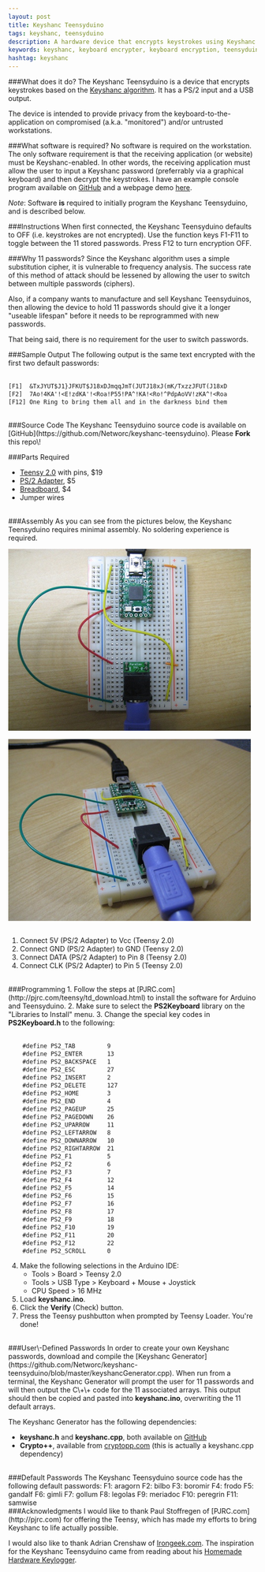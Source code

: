 ```yaml
---
layout: post
title: Keyshanc Teensyduino
tags: keyshanc, teensyduino
description: A hardware device that encrypts keystrokes using Keyshanc.
keywords: keyshanc, keyboard encrypter, keyboard encryption, teensyduino
hashtag: keyshanc
---
```

###What does it do?
The Keyshanc Teensyduino is a device that encrypts keystrokes based on the [Keyshanc algorithm](http://andrewcreed.com/2012/04/04/keyshanc-overview.html). It has a PS/2 input and a USB output.

The device is intended to provide privacy from the keyboard\-to\-the\-application on compromised \(a.k.a. "monitored"\) and/or untrusted workstations.

###What software is required?
No software is required on the workstation. The only software requirement is that the receiving application \(or website\) must be Keyshanc\-enabled. In other words, the receiving application must allow the user to input a Keyshanc password \(preferrably via a graphical keyboard\) and then decrypt the keystrokes. I have an example console program available on [GitHub](https://github.com/Networc/keyshanc/blob/master/examples/consoleApp/main.cpp) and a webpage demo [here](http://andrewcreed.com/2012/04/17/keyshanc-ported-to-javascript.html).

<i>Note</i>: Software <b>is</b> required to initially program the Keyshanc Teensyduino, and is described below.

###Instructions
When first connected, the Keyshanc Teensyduino defaults to OFF \(i.e. keystrokes are not encrypted\). Use the function keys F1\-F11 to toggle between the 11 stored passwords. Press F12 to turn encryption OFF.

###Why 11 passwords?
Since the Keyshanc algorithm uses a simple substitution cipher, it is vulnerable to frequency analysis. The success rate of this method of attack should be lessened by allowing the user to switch between multiple passwords \(ciphers\).

Also, if a company wants to manufacture and sell Keyshanc Teensyduinos, then allowing the device to hold 11 passwords should give it a longer "useable lifespan" before it needs to be reprogrammed with new passwords.

That being said, there is no requirement for the user to switch passwords.

###Sample Output
The following output is the same text encrypted with the first two default passwords:
<pre><code>
[F1]  &TxJYUT$J1}JFKUT$J18xDJmqqJmT(JUTJ18xJ(mK/TxzzJFUT(J18xD
[F2]  7Ao!4KA'!&lt;E!zdKA'!&lt;Roa!P55!PA^!KA!&lt;Ro!^PdpAoVV!zKA^!&lt;Roa
[F12] One Ring to bring them all and in the darkness bind them</code></pre>
<br />
###Source Code
The Keyshanc Teensyduino source code is available on [GitHub](https://github.com/Networc/keyshanc-teensyduino). Please <b>Fork</b> this repo\!

###Parts Required
* [Teensy 2.0](http://pjrc.com/store/teensy_pins.html) with pins, $19
* [PS/2 Adapter](http://www.parallax.com/StoreSearchResults/tabid/768/txtSearch/ps/ProductID/513/Default.aspx), $5
* [Breadboard](http://www.allelectronics.com/make-a-store/item/PB-400/SOLDERLESS-BREADBOARD-400-CONTACTS/1.html), $4
* Jumper wires
<br />
###Assembly
As you can see from the pictures below, the Keyshanc Teensyduino requires minimal assembly. No soldering experience is required.

<img src="/images/keyshanc01.jpg" align="center" alt="Overhead View" /><br />
<br />
<img src="/images/keyshanc02.jpg" align="center" alt="Angle View" /><br />
<br />
1. Connect 5V \(PS/2 Adapter\) to Vcc \(Teensy 2.0\)
2. Connect GND \(PS/2 Adapter\) to GND \(Teensy 2.0\)
3. Connect DATA \(PS/2 Adapter\) to Pin 8 \(Teensy 2.0\)
4. Connect CLK \(PS/2 Adapter\) to Pin 5 \(Teensy 2.0\)
<br />
###Programming
1. Follow the steps at [PJRC.com](http://pjrc.com/teensy/td_download.html) to install the software for Arduino and Teensyduino.
2. Make sure to select the <b>PS2Keyboard</b> library on the "Libraries to Install" menu.
3. Change the special key codes in <b>PS2Keyboard.h</b> to the following:
	<pre><code>
	#define PS2_TAB         9
	#define PS2_ENTER       13
	#define PS2_BACKSPACE   1
	#define PS2_ESC         27
	#define PS2_INSERT      2
	#define PS2_DELETE      127
	#define PS2_HOME        3
	#define PS2_END         4
	#define PS2_PAGEUP      25
	#define PS2_PAGEDOWN    26
	#define PS2_UPARROW     11
	#define PS2_LEFTARROW   8
	#define PS2_DOWNARROW   10
	#define PS2_RIGHTARROW  21
	#define PS2_F1          5
	#define PS2_F2          6
	#define PS2_F3          7
	#define PS2_F4          12
	#define PS2_F5          14
	#define PS2_F6          15
	#define PS2_F7          16
	#define PS2_F8          17
	#define PS2_F9          18
	#define PS2_F10         19
	#define PS2_F11         20
	#define PS2_F12         22
	#define PS2_SCROLL      0</code></pre>

4. Make the following selections in the Arduino IDE:
    * Tools > Board > Teensy 2.0
    * Tools > USB Type > Keyboard \+ Mouse \+ Joystick
    * CPU Speed > 16 MHz
5. Load <b>keyshanc.ino</b>.
6. Click the <b>Verify</b> \(Check\) button.
7. Press the Teensy pushbutton when prompted by Teensy Loader. You're done\!
<br />
###User\-Defined Passwords
In order to create your own Keyshanc passwords, download and compile the [Keyshanc Generator](https://github.com/Networc/keyshanc-teensyduino/blob/master/keyshancGenerator.cpp). When run from a terminal, the Keyshanc Generator will prompt the user for 11 passwords and will then output the C\+\+ code for the 11 associated arrays. This output should then be copied and pasted into <b>keyshanc.ino</b>, overwriting the 11 default arrays.

The Keyshanc Generator has the following dependencies:

* <b>keyshanc.h</b> and <b>keyshanc.cpp</b>, both available on [GitHub](https://github.com/Networc/keyshanc)
* <b>Crypto++</b>, available from [cryptopp.com](http://www.cryptopp.com/) \(this is actually a keyshanc.cpp dependency\)
<br />
###Default Passwords
The Keyshanc Teensyduino source code has the following default passwords:
    F1:  aragorn
    F2:  bilbo
    F3:  boromir
    F4:  frodo
    F5:  gandalf
    F6:  gimli
    F7:  gollum
    F8:  legolas
    F9:  meriadoc
    F10: peregrin
    F11: samwise
<br />
###Acknowledgments
I would like to thank Paul Stoffregen of [PJRC.com](http://pjrc.com) for offering the Teensy, which has made my efforts to bring Keyshanc to life actually possible.

I would also like to thank Adrian Crenshaw of [Irongeek.com](http://www.irongeek.com). The inspiration for the Keyshanc Teensyduino came from  reading about his [Homemade Hardware Keylogger](http://www.irongeek.com/i.php?page=security/homemade-hardware-keylogger-phukd).

